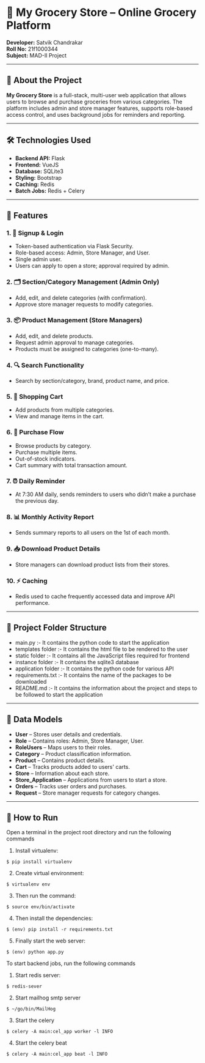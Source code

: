 # 🛒 My Grocery Store – Online Grocery Platform

**Developer:** Satvik Chandrakar  
**Roll No:** 21f1000344  
**Subject:** MAD-II Project

---

## 🧾 About the Project

**My Grocery Store** is a full-stack, multi-user web application that allows users to browse and purchase groceries from various categories. The platform includes admin and store manager features, supports role-based access control, and uses background jobs for reminders and reporting.

---

## 🛠️ Technologies Used

- **Backend API:** Flask  
- **Frontend:** VueJS
- **Database:** SQLite3  
- **Styling:** Bootstrap  
- **Caching:** Redis  
- **Batch Jobs:** Redis + Celery

---

## 🌟 Features

### 1. 🔐 Signup & Login
- Token-based authentication via Flask Security.
- Role-based access: Admin, Store Manager, and User.
- Single admin user.
- Users can apply to open a store; approval required by admin.

### 2. 🗂️ Section/Category Management (Admin Only)
- Add, edit, and delete categories (with confirmation).
- Approve store manager requests to modify categories.

### 3. 📦 Product Management (Store Managers)
- Add, edit, and delete products.
- Request admin approval to manage categories.
- Products must be assigned to categories (one-to-many).

### 4. 🔍 Search Functionality
- Search by section/category, brand, product name, and price.

### 5. 🛒 Shopping Cart
- Add products from multiple categories.
- View and manage items in the cart.

### 6. 🧾 Purchase Flow
- Browse products by category.
- Purchase multiple items.
- Out-of-stock indicators.
- Cart summary with total transaction amount.

### 7. ⏰ Daily Reminder
- At 7:30 AM daily, sends reminders to users who didn’t make a purchase the previous day.

### 8. 📊 Monthly Activity Report
- Sends summary reports to all users on the 1st of each month.

### 9. 📥 Download Product Details
- Store managers can download product lists from their stores.

### 10. ⚡ Caching
- Redis used to cache frequently accessed data and improve API performance.

---

## 📁 Project Folder Structure

- main.py :- It contains the python code to start the application
- templates folder :- It contains the html file to be rendered to the user
- static folder :- It contains all the JavaScript files required for frontend
- instance folder :- It contains the sqlite3 database
- application folder :- It contains the python code for various API
- requirements.txt :- It contains the name of the packages to be downloaded
- README.md :- It contains the information about the project and steps to be followed to start the application

---

## 🧩 Data Models

- **User** – Stores user details and credentials.
- **Role** – Contains roles: Admin, Store Manager, User.
- **RoleUsers** – Maps users to their roles.
- **Category** – Product classification information.
- **Product** – Contains product details.
- **Cart** – Tracks products added to users' carts.
- **Store** – Information about each store.
- **Store_Application** – Applications from users to start a store.
- **Orders** – Tracks user orders and purchases.
- **Request** – Store manager requests for category changes.

---

## 🧪 How to Run

Open a terminal in the project root directory and run the following commands

1. Install virtualenv:
```
$ pip install virtualenv
```

2. Create virtual environment:
```
$ virtualenv env
```

3. Then run the command:
```
$ source env/bin/activate
```

4. Then install the dependencies:
```
$ (env) pip install -r requirements.txt
```

5. Finally start the web server:
```
$ (env) python app.py
```

To start backend jobs, run the following commands

1. Start redis server:
```
$ redis-sever
```

2. Start mailhog smtp server
```
$ ~/go/bin/MailHog
```

3. Start the celery
```
$ celery -A main:cel_app worker -l INFO
```

4. Start the celery beat
```
$ celery -A main:cel_app beat -l INFO
```
